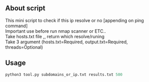 ## About script
This mini script to check if this ip resolve or no [appending on ping command] <br>
Important use before run nmap scanner or ETC.. <br>
Take hosts.txt file ,, return which resolve/runing <br>
Take 3 argument (hosts.txt=Required, output.txt=Required, threads=Optional)

## Usage
```python
python3 tool.py subdomains_or_ip.txt results.txt 500
```
